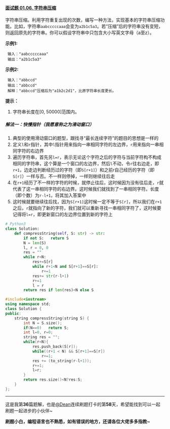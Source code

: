 #### [面试题 01.06. 字符串压缩](https://leetcode-cn.com/problems/compress-string-lcci/)

字符串压缩。利用字符重复出现的次数，编写一种方法，实现基本的字符串压缩功能。比如，字符串`aabcccccaaa`会变为`a2b1c5a3`。若“压缩”后的字符串没有变短，则返回原先的字符串。你可以假设字符串中只包含大小写英文字母（a至z）。

**示例1:**

```
 输入："aabcccccaaa"
 输出："a2b1c5a3"
```

**示例2:**

```
 输入："abbccd"
 输出："abbccd"
 解释："abbccd"压缩后为"a1b2c2d1"，比原字符串长度更长。
```

**提示：**

1. 字符串长度在[0, 50000]范围内。

##### 解法一：快慢指针（我愿意称之为滑动窗口）

1. 典型的使用滑动窗口的题型，跟找寻“最长连续字符”的题目的思想是一样的
2. 定义`l`和`r`指针，其中`l`指针用来指向一串相同字符的左边界，`r`用来指向一串相同字符的右边界
3. 遍历字符串，首先另`l=r`，表示无论这个字符之后的字符与当前字符构不构成相同的字符串，这个算是一个窗口的左边界，然后`l`不动，令`r`往右边走，即`r+1`，边走边判断经历过的字符（即`S[r+1]`）和之前r自己经历的字符（即`S[r]`）一样与否。不一样则停掉，一样则继续往后走
4. 在`r+1`经历了不一样的字符的时候，就停止往后，这时候因为没有往后走，`r`就代表了这一串相同字符的右边界。这时候我们就找到了一串相同字符。长度（即个数）为`r-l+1`，将其加入答案中
5. 这时候就要继续往后找，因为`S[r+1]`这时候一定不等于`S[r]`，所以我们在`r+1`之后，`r`就指向了新的字符，我们就可以重新寻找一串相同字符了，这时候要记得将`l=r`，即更新窗口的左边界位置到新的字符上

```python
# Python3
class Solution:
    def compressString(self, S: str) -> str:
        if not S:   return S
        N = len(S)
        l, r = 0, 0
        res = ""
        while r<N:
            res+=S[r]
            while r+1<N and S[r+1]==S[r]:
                r+=1
            res+= str(r-l+1)
            r+=1
            l = r
        return res if len(res)<N else S
```

```c++
#include<iostream>
using namespace std;
class Solution {
public:
    string compressString(string S) {
        int N = S.size();
        if(N==0)   return S;
        int l=0, r=0;
        string res = "";
        while(r<N){
            res.push_back(S[r]);
            while((r+1 < N) && S[r+1]==S[r])
                r+=1;
            res += (to_string(r-l+1));
            r+=1;
            l=r;
        }
        return res.size()<N?res:S;
    }
};
```

____

这是我第**36**篇题解，也是[@Dean](https://leetcode-cn.com/u/dean-98543/)连续刷题打卡的第**58**天，希望能找到可以一起刷题一起进步的小伙伴~

**刷题小白，编程语言也不熟悉，如有错误的地方，还请各位大佬多多指教~**